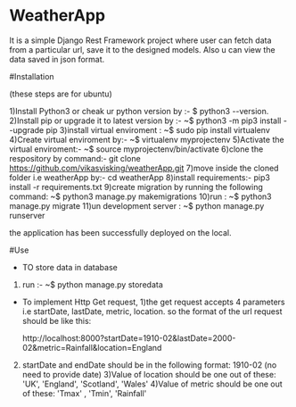 # WeatherApp
It is a simple Django Rest Framework project where user can fetch data from a particular url, save it to the designed models. Also u can view the data saved in json format.

#Installation

(these steps are for ubuntu)

1)Install Python3 or cheak ur python version by :-  $ python3 --version.
2)Install pip or upgrade it to latest version by :- ~$ python3 -m pip3 install --upgrade pip
3)install virtual enviroment  : ~$ sudo pip install virtualenv
4)Create virtual enviroment by:- ~$ virtualenv myprojectenv
5)Activate the virtual enviroment:- ~$ source myprojectenv/bin/activate
6)clone the respository by command:- git clone https://github.com/vikasvisking/weatherApp.git
7)move inside the cloned folder i.e weatherApp by:- cd weatherApp
8)install requirements:- pip3 install -r requirements.txt
9)create migration by running the following command: ~$ python3 manage.py makemigrations
10)run : ~$ python3 manage.py migrate
11)un development server : ~$ python manage.py runserver

the application has been successfully deployed on the local.

#Use

* TO store data in database
1) run :-  ~$ python manage.py storedata

* To implement Http Get request,
1)the get request accepts 4 parameters i.e startDate, lastDate, metric, location.
  so the format of the url request should be like this:

  http://localhost:8000?startDate=1910-02&lastDate=2000-02&metric=Rainfall&location=England

2) startDate and endDate should be in the following format: 1910-02 (no need to provide date)
3)Value of location should be one out of these:  'UK', 'England', 'Scotland', 'Wales'
4)Value of metric should be one out of these: 'Tmax' , 'Tmin', 'Rainfall' 
